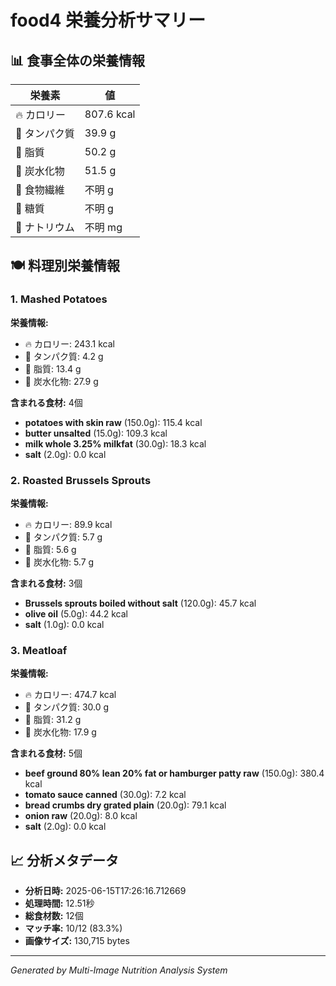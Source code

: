 # food4 栄養分析サマリー

## 📊 食事全体の栄養情報

| 栄養素 | 値 |
|--------|-----|
| 🔥 カロリー | 807.6 kcal |
| 🥩 タンパク質 | 39.9 g |
| 🧈 脂質 | 50.2 g |
| 🍞 炭水化物 | 51.5 g |
| 🌾 食物繊維 | 不明 g |
| 🍯 糖質 | 不明 g |
| 🧂 ナトリウム | 不明 mg |

## 🍽️ 料理別栄養情報

### 1. Mashed Potatoes

**栄養情報:**
- 🔥 カロリー: 243.1 kcal
- 🥩 タンパク質: 4.2 g
- 🧈 脂質: 13.4 g
- 🍞 炭水化物: 27.9 g

**含まれる食材:** 4個

- **potatoes with skin raw** (150.0g): 115.4 kcal
- **butter unsalted** (15.0g): 109.3 kcal
- **milk whole 3.25% milkfat** (30.0g): 18.3 kcal
- **salt** (2.0g): 0.0 kcal

### 2. Roasted Brussels Sprouts

**栄養情報:**
- 🔥 カロリー: 89.9 kcal
- 🥩 タンパク質: 5.7 g
- 🧈 脂質: 5.6 g
- 🍞 炭水化物: 5.7 g

**含まれる食材:** 3個

- **Brussels sprouts boiled without salt** (120.0g): 45.7 kcal
- **olive oil** (5.0g): 44.2 kcal
- **salt** (1.0g): 0.0 kcal

### 3. Meatloaf

**栄養情報:**
- 🔥 カロリー: 474.7 kcal
- 🥩 タンパク質: 30.0 g
- 🧈 脂質: 31.2 g
- 🍞 炭水化物: 17.9 g

**含まれる食材:** 5個

- **beef ground 80% lean 20% fat or hamburger patty raw** (150.0g): 380.4 kcal
- **tomato sauce canned** (30.0g): 7.2 kcal
- **bread crumbs dry grated plain** (20.0g): 79.1 kcal
- **onion raw** (20.0g): 8.0 kcal
- **salt** (2.0g): 0.0 kcal

## 📈 分析メタデータ

- **分析日時:** 2025-06-15T17:26:16.712669
- **処理時間:** 12.51秒
- **総食材数:** 12個
- **マッチ率:** 10/12 (83.3%)
- **画像サイズ:** 130,715 bytes

---
*Generated by Multi-Image Nutrition Analysis System*
